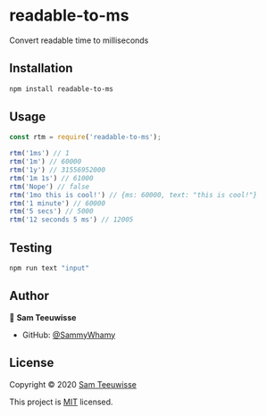# readable-to-ms
Convert readable time to milliseconds

## Installation

```sh
npm install readable-to-ms
```

## Usage

```javascript
const rtm = require('readable-to-ms');

rtm('1ms') // 1
rtm('1m') // 60000
rtm('1y') // 31556952000
rtm('1m 1s') // 61000 
rtm('Nope') // false 
rtm('1mo this is cool!') // {ms: 60000, text: "this is cool!"} 
rtm('1 minute') // 60000 
rtm('5 secs') // 5000 
rtm('12 seconds 5 ms') // 12005
```

## Testing

```sh
npm run text "input"
```

## Author

👤 **Sam Teeuwisse**
* GitHub: [@SammyWhamy](https://github.com/SammyWhamy)

## License

Copyright © 2020 [Sam Teeuwisse](https://github.com/SammyWhamy)

This project is [MIT](https://github.com/SammyWhamy/readable-to-ms/blob/main/LICENSE) licensed.